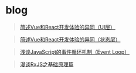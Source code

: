 # blog

> [简述Vue和React开发体验的异同（UI层）](https://github.com/EasyTuan/blog/issues/1)

> [简述Vue和React开发体验的异同（状态层）](https://github.com/EasyTuan/blog/issues/2)

> [浅谈JavaScript的事件循环机制（Event Loop）](https://github.com/EasyTuan/blog/issues/3)

> [漫谈RxJS之基础原理篇](https://github.com/EasyTuan/blog/issues/4)
